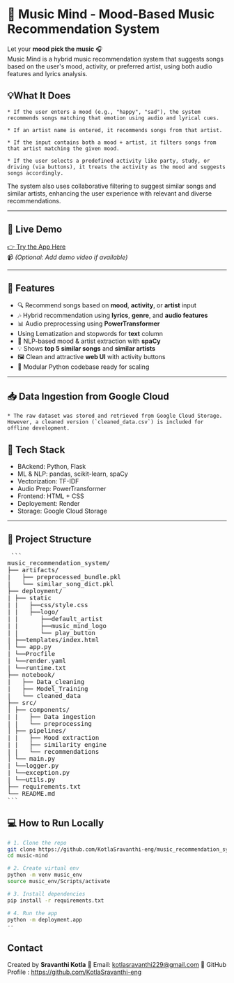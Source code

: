 # 🎵 Music Mind - Mood-Based Music Recommendation System

Let your **mood pick the music** 🎧  
Music Mind is a hybrid music recommendation system that suggests songs based on the user's mood, activity, or preferred artist, using both audio features and lyrics analysis.

## 💡What It Does
    * If the user enters a mood (e.g., "happy", "sad"), the system recommends songs matching that emotion using audio and lyrical cues.

    * If an artist name is entered, it recommends songs from that artist.

    * If the input contains both a mood + artist, it filters songs from that artist matching the given mood.

    * If the user selects a predefined activity like party, study, or driving (via buttons), it treats the activity as the mood and suggests songs accordingly.

The system also uses collaborative filtering to suggest similar songs and similar artists, enhancing the user experience with relevant and diverse recommendations.

---

## 🔗 Live Demo

[👉 Try the App Here](https://your-deployment-link.com)  
📹 *(Optional: Add demo video if available)*

---

## 🚀 Features

- 🔍 Recommend songs based on **mood**, **activity**, or **artist** input
- 🎶 Hybrid recommendation using **lyrics**, **genre**, and **audio features**
- 📊 Audio preprocessing using **PowerTransformer**
- Using Lematization and stopwords for **text** column
- 🧠 NLP-based mood & artist extraction with **spaCy**
- 💡 Shows **top 5 similar songs** and **similar artists**
- 🖼️ Clean and attractive **web UI** with activity buttons
- 🔄 Modular Python codebase ready for scaling

---

## 📥 Data Ingestion from Google Cloud
    * The raw dataset was stored and retrieved from Google Cloud Storage.  
    However, a cleaned version (`cleaned_data.csv`) is included for offline development.


## 🧱 Tech Stack

- BAckend: Python, Flask
- ML & NLP: pandas, scikit-learn, spaCy
- Vectorization: TF-IDF
- Audio Prep: PowerTransformer
- Frontend: HTML + CSS 
- Deployement: Render
- Storage: Google Cloud Storage

---

## 📁 Project Structure
<pre> ```
music_recommendation_system/
├── artifacts/ 
|   ├── preprocessed_bundle.pkl
|   └── similar_song_dict.pkl
├── deployment/
| ├── static
| |   ├──css/style.css
| |   ├──logo/  
| |      ├──default_artist
| |      ├──music_mind_logo
| |      └── play_button
| ├──templates/index.html
│ └── app.py
| └──Procfile
| └──render.yaml
| └──runtime.txt
├── notebook/
|   ├── Data_cleaning 
|   ├── Model_Training 
|   └── cleaned_data
├── src/
│ ├── components/
| |   ├── Data ingestion 
| |   └── preprocessing
│ ├── pipelines/
| |   ├── Mood extraction
| |   ├── similarity engine
| |   └── recommendations
│ └── main.py 
| └──logger.py
| └──exception.py
| └──utils.py
├── requirements.txt
└── README.md
``` </pre>

## 💻 How to Run Locally

```bash
# 1. Clone the repo
git clone https://github.com/KotlaSravanthi-eng/music_recommendation_system_based_on_emotion.git
cd music-mind

# 2. Create virtual env
python -m venv music_env
source music_env/Scripts/activate   

# 3. Install dependencies
pip install -r requirements.txt

# 4. Run the app
python -m deployment.app
--
```

## Contact 
Created by **Sravanthi Kotla**
📧 Email: kotlasravanthi229@gmail.com 
🔗 GitHub Profile : https://github.com/KotlaSravanthi-eng
